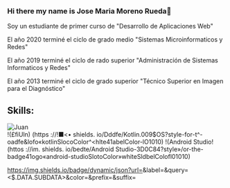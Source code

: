 ### Hi there my name is Jose Maria Moreno Rueda👋
Soy un estudiante de primer curso de "Desarrollo de Aplicaciones Web"

El año 2020 terminé el ciclo de grado medio "Sistemas Microinformaticos y Redes"

El año 2019 terminé el ciclo de rado superior "Administración de Sistemas Informaticos y Redes"

El año 2013 terminé el ciclo de grado superior "Técnico Superior en Imagen para el Diagnóstico"

## Skills:
![Juan](https://img.shields.io/badge/Android-3DOC84?style=for-the-badge&logo=android&logoColor=white&labelColor=101010)</br>
!(£fiUln) (https ://!■<• shields. io/Dddfe/Kotlin.009$OS?style-for-t^-oadfe&lofo«kotlinSlocoColor^<hlte41abelColor-lO1010)</pr>
!(Android Studio! (httos ://im. shields. io/bedte/Android Studio-3D0C84?style»/or-the-badge41ogo«android-studioSlotoColor»whiteSldbelColofl01010)</br>


https://img.shields.io/badge/dynamic/json?url=<URL>&label=<LABEL>&query=<$.DATA.SUBDATA>&color=<COLOR>&prefix=<PREFIX>&suffix=<SUFFIX>


<!--
**JoseMariaMorenoRueda/JoseMariaMorenoRueda** is a ✨ _special_ ✨ repository because its `README.md` (this file) appears on your GitHub profile.


